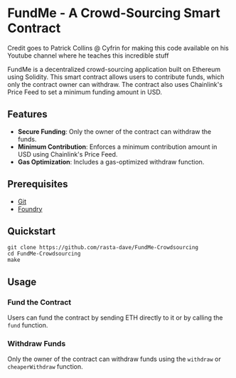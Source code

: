 # FundMe - A Crowd-Sourcing Smart Contract

Credit goes to Patrick Collins @ Cyfrin for making this code available on his Youtube channel where he teaches this incredible stuff


FundMe is a decentralized crowd-sourcing application built on Ethereum using Solidity. This smart contract allows users to contribute funds, which only the contract owner can withdraw. The contract also uses Chainlink's Price Feed to set a minimum funding amount in USD.

## Features

- **Secure Funding**: Only the owner of the contract can withdraw the funds.
- **Minimum Contribution**: Enforces a minimum contribution amount in USD using Chainlink's Price Feed.
- **Gas Optimization**: Includes a gas-optimized withdraw function.

## Prerequisites

- [Git](https://git-scm.com/book/en/v2/Getting-Started-Installing-Git)
- [Foundry](https://getfoundry.sh/)


## Quickstart

```
git clone https://github.com/rasta-dave/FundMe-Crowdsourcing
cd FundMe-Crowdsourcing
make
```


## Usage

### Fund the Contract

Users can fund the contract by sending ETH directly to it or by calling the `fund` function.

### Withdraw Funds

Only the owner of the contract can withdraw funds using the `withdraw` or `cheaperWithdraw` function.

